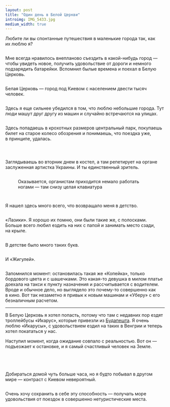 ```yaml
---
layout: post
title: "Один день в Белой Церкви"
introimg: IMG_5433.jpg
medium_width: true
---
```


Любите ли вы спонтанные путешествия в маленькие города так, как их люблю я?

<!-- more -->

<figure>
  <img src="/i/blog/belaya-tserkov/IMG_5396.jpg" alt="">
</figure>

Мне всегда нравилось внепланово съездить в какой-нибудь город — чтобы увидеть новое, получить удовольствие от дороги и немного подзарядить батарейки. Вспомнил былые времена и поехал в Белую Церковь.

<figure>
  <img src="/i/blog/belaya-tserkov/IMG_5394.jpg" alt="">
</figure>

Белая Церковь — город под Киевом с населением двести тысяч человек.

<figure>
  <img src="/i/blog/belaya-tserkov/IMG_5418.jpg" alt="">
</figure>

Здесь я еще сильнее убедился в том, что люблю небольшие города. Тут люди машут друг другу из машин и случайно встречаются на улицах.

<figure class="figure--wide">
  <img src="/i/blog/belaya-tserkov/IMG_5417.jpg" alt="">
</figure>

Здесь попадаешь в крохотных размеров центральный парк, покупаешь билет на старое колесо обозрения и понимаешь, что поездка уже, в принципе, удалась.

<figure class="figure--wide">
  <img src="/i/blog/belaya-tserkov/IMG_5410.jpg" alt="">
</figure>

<div class="two-columns two-columns--wide">
  <figure class="two-columns__item">
    <img src="/i/blog/belaya-tserkov/IMG_5397.jpg" alt="">
  </figure>

  <figure class="two-columns__item">
    <img src="/i/blog/belaya-tserkov/IMG_5401.jpg" alt="">
  </figure>
</div>

Заглядываешь во вторник днем в костел, а там репетирует на органе заслуженная артистка Украины. И ты единственный зритель.

<figure>
  <img src="/i/blog/belaya-tserkov/IMG_5422.jpg" alt="">
</figure>

<figure class="figure--wide">
  <img src="/i/blog/belaya-tserkov/IMG_5427.jpg" alt="">
  <figcaption>Оказывается, органистам приходится немало работать ногами — там снизу целая клавиатура</figcaption>
</figure>

<div class="two-columns two-columns--wide">
  <figure class="two-columns__item">
    <img src="/i/blog/belaya-tserkov/IMG_5448.jpg" alt="">
  </figure>

  <figure class="two-columns__item">
    <img src="/i/blog/belaya-tserkov/IMG_5415.jpg" alt="">
  </figure>
</div>

Я нашел здесь много всего, что возвращало меня в детство.

<figure>
  <img src="/i/blog/belaya-tserkov/IMG_5420.jpg" alt="">
</figure>

«Лазики». Я хорошо их помню, они были такие же, с полосками. Больше всего любил ездить на них с папой и занимать место сзади, на крыле.

<figure>
  <img src="/i/blog/belaya-tserkov/IMG_5434.jpg" alt="">
</figure>

В детстве было много таких букв.

<figure>
  <img src="/i/blog/belaya-tserkov/IMG_5455.jpg" alt="">
</figure>

И «Жигулей».

<figure>
  <img src="/i/blog/belaya-tserkov/IMG_5452.jpg" alt="">
</figure>

Запомнился момент: остановилась такая же «Копейка», только бордового цвета и с шашечками. Это какая-то девушка в милом платье доехала на такси к пункту назначения и рассчитывается с водителем. Вроде и обычное дело, но выглядело это почему-то совершенно как в кино. Вот так незаметно я привык к новым машинам и «Уберу» с его безналичным расчетом.

* * *

В Белую Церковь я хотел попасть, потому что там с недавних пор ездят троллейбусы «Икарус», которые привезли из [Будапешта](/blog/transport-in-budapest). Я очень люблю «Икарусы», с удовольствием ездил на таких в Венгрии и теперь хотел покататься у нас.

Наступил момент, когда ожидание совпало с реальностью. Вот он — подъезжает к остановке, и я самый счастливый человек на Земле.

<figure class="figure--wide">
  <img src="/i/blog/belaya-tserkov/IMG_5465.jpg" alt="">
</figure>

<figure class="figure--wide">
  <img src="/i/blog/belaya-tserkov/IMG_5484.jpg" alt="">
</figure>

<figure class="figure--wide">
  <img src="/i/blog/belaya-tserkov/IMG_5488.jpg" alt="">
</figure>

<figure class="figure--wide">
  <img src="/i/blog/belaya-tserkov/IMG_5494.jpg" alt="">
</figure>

Добираться домой чуть больше часа, но я будто побывал в другом мире — контраст с Киевом невероятный.

<figure>
  <img src="/i/blog/belaya-tserkov/IMG_5431.jpg" alt="">
</figure>

Очень хочу сохранить в себе эту способность — получать море удовольствия от поездок в совершенно нетуристические места.

<figure>
  <img src="/i/blog/belaya-tserkov/IMG_5502.jpg" alt="">
</figure>

<!-- За кадром: кино и зал на пять рядов; вкусный чай и торт — где официантка одна на все кафе  -->

